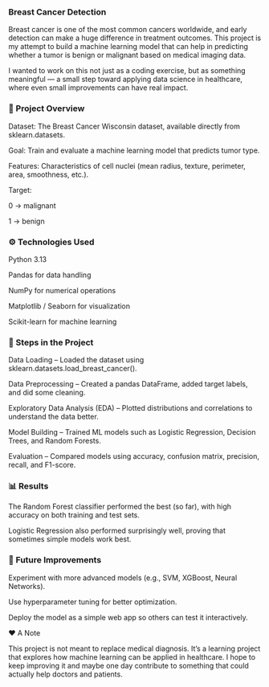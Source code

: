 ### Breast Cancer Detection

Breast cancer is one of the most common cancers worldwide, and early detection can make a huge difference in treatment outcomes. This project is my attempt to build a machine learning model that can help in predicting whether a tumor is benign or malignant based on medical imaging data.

I wanted to work on this not just as a coding exercise, but as something meaningful — a small step toward applying data science in healthcare, where even small improvements can have real impact.

### 📌 Project Overview

Dataset: The Breast Cancer Wisconsin dataset, available directly from sklearn.datasets.

Goal: Train and evaluate a machine learning model that predicts tumor type.

Features: Characteristics of cell nuclei (mean radius, texture, perimeter, area, smoothness, etc.).

Target:

0 → malignant

1 → benign

### ⚙️ Technologies Used

Python 3.13

Pandas for data handling

NumPy for numerical operations

Matplotlib / Seaborn for visualization

Scikit-learn for machine learning

### 🚀 Steps in the Project

Data Loading – Loaded the dataset using sklearn.datasets.load_breast_cancer().

Data Preprocessing – Created a pandas DataFrame, added target labels, and did some cleaning.

Exploratory Data Analysis (EDA) – Plotted distributions and correlations to understand the data better.

Model Building – Trained ML models such as Logistic Regression, Decision Trees, and Random Forests.

Evaluation – Compared models using accuracy, confusion matrix, precision, recall, and F1-score.

### 📊 Results

The Random Forest classifier performed the best (so far), with high accuracy on both training and test sets.

Logistic Regression also performed surprisingly well, proving that sometimes simple models work best.

### 🌱 Future Improvements

Experiment with more advanced models (e.g., SVM, XGBoost, Neural Networks).

Use hyperparameter tuning for better optimization.

Deploy the model as a simple web app so others can test it interactively.

❤️ A Note

This project is not meant to replace medical diagnosis. It’s a learning project that explores how machine learning can be applied in healthcare. I hope to keep improving it and maybe one day contribute to something that could actually help doctors and patients.
